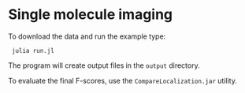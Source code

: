 # Single molecule imaging

To download the data and run the example type:
```
 julia run.jl
```

The program will create output files in the `output` directory.

To evaluate the final F-scores, use the `CompareLocalization.jar` utility.
